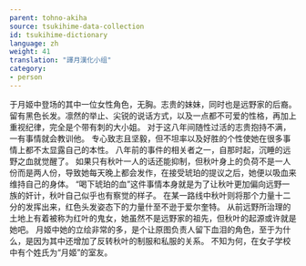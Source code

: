 ```yaml
---
parent: tohno-akiha
source: tsukihime-data-collection
id: tsukihime-dictionary
language: zh
weight: 41
translation: "譯月漢化小组"
category:
- person
---
```


于月姬中登场的其中一位女性角色，无胸。志贵的妹妹，同时也是远野家的后裔。
留有黑色长发。凛然的举止、尖锐的说话方式，以及一点都不可爱的性格，再加上重视纪律，完全是个带有刺的大小姐。
对于这八年间随性过活的志贵抱持不满，一有事情就会教训他。
专心致志且坚毅，但不坦率以及好胜的个性使她在很多事情上都不太显露自己的本性。
八年前的事件的相关者之一，自那时起，沉睡的远野之血就觉醒了。
如果只有秋叶一人的话还能抑制，但秋叶身上的负荷不是一人份而是两人份，导致她每天晚上都会发作，在接受琥珀的提议之后，她便以吸血来维持自己的身体。
“喝下琥珀的血”这件事情本身就是为了让秋叶更加偏向远野一族的奸计，秋叶自己似乎也有察觉的样子。
在某一路线中秋叶则将那个力量十二分的发挥出来，红色头发姿态下的力量什至不逊于爱尔奎特。
从前远野所治理的土地上有着被称为红叶的鬼女，她虽然不是远野家的祖先，但秋叶的起源或许就是她吧。
月姬中她的立绘非常的多，是个让原图负责人留下血泪的角色，至于为什么，是因为其中还增加了反转秋叶的制服和私服的关系。
不知为何，在女子学校中有个姓氏为“月姬”的室友。
